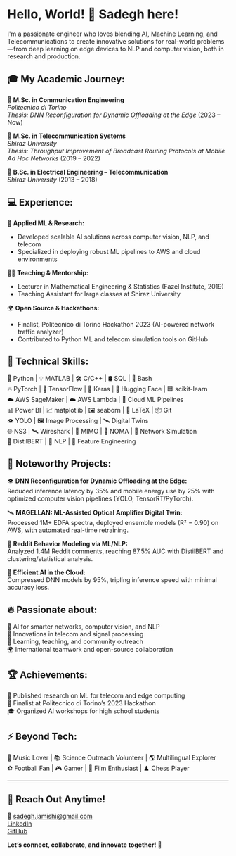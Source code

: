 # Hello, World! 👋 Sadegh here!

I'm a passionate engineer who loves blending AI, Machine Learning, and Telecommunications to create innovative solutions for real-world problems—from deep learning on edge devices to NLP and computer vision, both in research and production.


## 🎓 My Academic Journey:

🔹 **M.Sc. in Communication Engineering**  
*Politecnico di Torino*  
*Thesis: DNN Reconfiguration for Dynamic Offloading at the Edge* (2023 – Now)

🔸 **M.Sc. in Telecommunication Systems**  
*Shiraz University*  
*Thesis: Throughput Improvement of Broadcast Routing Protocols at Mobile Ad Hoc Networks* (2019 – 2022)

🔸 **B.Sc. in Electrical Engineering – Telecommunication**  
*Shiraz University* (2013 – 2018)



## 💻 Experience:

🚀 **Applied ML & Research:**  
- Developed scalable AI solutions across computer vision, NLP, and telecom  
- Specialized in deploying robust ML pipelines to AWS and cloud environments

🧑‍🏫 **Teaching & Mentorship:**  
- Lecturer in Mathematical Engineering & Statistics (Fazel Institute, 2019)  
- Teaching Assistant for large classes at Shiraz University

🌍 **Open Source & Hackathons:**  
- Finalist, Politecnico di Torino Hackathon 2023 (AI-powered network traffic analyzer)  
- Contributed to Python ML and telecom simulation tools on GitHub



## 🚀 Technical Skills:

🐍 Python | 💡 MATLAB | 🛠️ C/C++ | 🛢️ SQL | 🐧 Bash  
🔥 PyTorch | 🧠 TensorFlow | 🧬 Keras | 🤗 Hugging Face | 🟦 scikit-learn  
☁️ AWS SageMaker | ☁️ AWS Lambda | 🔄 Cloud ML Pipelines  
📊 Power BI | 📈 matplotlib | 🖼️ seaborn | 📃 LaTeX | 📦 Git  
👁️ YOLO | 🖼️ Image Processing | 🛰️ Digital Twins  
🌐 NS3 | 🛰️ Wireshark | 📶 MIMO | 🔗 NOMA | 📡 Network Simulation  
📖 DistilBERT | 🧩 NLP | 🧹 Feature Engineering  



## 🌟 Noteworthy Projects:

👁️ **DNN Reconfiguration for Dynamic Offloading at the Edge:**  
Reduced inference latency by 35% and mobile energy use by 25% with optimized computer vision pipelines (YOLO, TensorRT/PyTorch).

🛰️ **MAGELLAN: ML-Assisted Optical Amplifier Digital Twin:**  
Processed 1M+ EDFA spectra, deployed ensemble models (R² = 0.90) on AWS, with automated real-time retraining.

🤖 **Reddit Behavior Modeling via ML/NLP:**  
Analyzed 1.4M Reddit comments, reaching 87.5% AUC with DistilBERT and clustering/statistical analysis.

🚗 **Efficient AI in the Cloud:**  
Compressed DNN models by 95%, tripling inference speed with minimal accuracy loss.



## 🔥 Passionate about:

🤖 AI for smarter networks, computer vision, and NLP  
📡 Innovations in telecom and signal processing  
🧠 Learning, teaching, and community outreach  
🌍 International teamwork and open-source collaboration



## 🏆 Achievements:

📜 Published research on ML for telecom and edge computing  
🏅 Finalist at Politecnico di Torino’s 2023 Hackathon  
🎓 Organized AI workshops for high school students



## ⚡ Beyond Tech:

🎸 Music Lover | 📚 Science Outreach Volunteer | 🌎 Multilingual Explorer  
⚽ Football Fan | 🎮 Gamer | 🎥 Film Enthusiast | ♟️ Chess Player

---

## 📩 Reach Out Anytime!

📧 sadegh.jamishi@gmail.com  
[LinkedIn](https://www.linkedin.com/in/sadegh-jamishi)  
[GitHub](https://github.com/itwsadegh)  

**Let’s connect, collaborate, and innovate together! 🚀**

